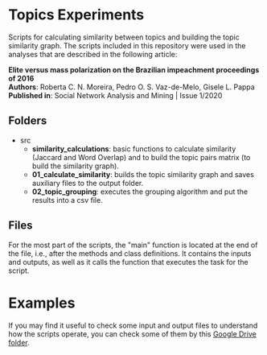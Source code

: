 # Topics Experiments
Scripts for calculating similarity between topics and building the topic similarity graph. The scripts included in this repository were used in the analyses that are described in the following article:

**Elite versus mass polarization on the Brazilian impeachment proceedings of 2016** <br/>
**Authors**: Roberta C. N. Moreira, Pedro O. S. Vaz-de-Melo, Gisele L. Pappa <br/>
**Published in**: Social Network Analysis and Mining | Issue 1/2020  <br/>

## Folders
* src
    * **similarity_calculations**: basic functions to calculate similarity (Jaccard and Word Overlap) and to build the topic pairs matrix (to build the similarity graph).
    * **01_calculate_similarity**: builds the topic similarity graph and saves auxiliary files to the output folder.
    * **02_topic_grouping**: executes the grouping algorithm and put the results into a csv file.

## Files
For the most part of the scripts, the "main" function is located at the end of the file, i.e., after the methods and class definitions. It contains the inputs and outputs, as well as it calls the function that executes the task for the script.

# Examples
If you may find it useful to check some input and output files to understand how the scripts operate, you can check some of them by this [Google Drive folder](https://drive.google.com/drive/folders/1LivGb9Nddbl2FByLqq6yPezBHxRzfBpT?usp=sharing).
